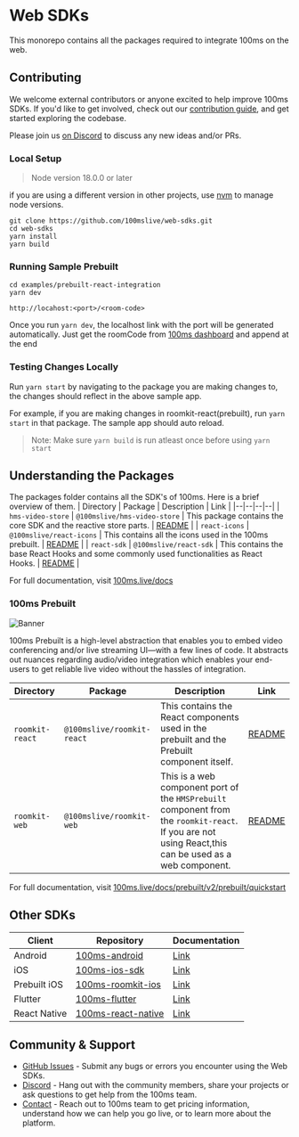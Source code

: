 # Web SDKs

This monorepo contains all the packages required to integrate 100ms on the web.

## Contributing
We welcome external contributors or anyone excited to help improve 100ms SDKs. If you'd like to get involved, check out our [contribution guide](./DEVELOPER.MD), and get started exploring the codebase.

Please join us [on Discord](https://discord.com/invite/kGdmszyzq2) to discuss any new ideas and/or PRs.

### Local Setup

> Node version 18.0.0 or later

if you are using a different version in other projects, use [nvm](https://github.com/nvm-sh/nvm?tab=readme-ov-file#installing-and-updating) to manage node versions.


```
git clone https://github.com/100mslive/web-sdks.git
cd web-sdks
yarn install
yarn build
```

### Running Sample Prebuilt

```
cd examples/prebuilt-react-integration
yarn dev
```

`http://locahost:<port>/<room-code>`

Once you run `yarn dev`, the localhost link with the port will be generated automatically. Just get the roomCode from [100ms dashboard](https://dashboard.100ms.live) and append at the end


### Testing Changes Locally
Run `yarn start` by navigating to the package you are making changes to, the changes should reflect in the above sample app.

For example, if you are making changes in roomkit-react(prebuilt), run `yarn start` in that package. The sample app should auto reload.

> Note: Make sure `yarn build` is run atleast once before using `yarn start`

## Understanding the Packages
The packages folder contains all the SDK's of 100ms. Here is a brief overview of them.
| Directory | Package | Description | Link |
|--|--|--|--|
| `hms-video-store`  | `@100mslive/hms-video-store` | This package contains the core SDK and the reactive store parts.  | [README](https://github.com/100mslive/web-sdks/blob/main/packages/hms-video-store/README.md) |
| `react-icons`  | `@100mslive/react-icons` | This contains all the icons used in the 100ms prebuilt.  | [README](https://github.com/100mslive/web-sdks/blob/main/packages/react-icons/README.md) |
| `react-sdk` | `@100mslive/react-sdk` | This contains the base React Hooks and some commonly used functionalities as React Hooks. | [README](https://github.com/100mslive/web-sdks/blob/main/packages/react-sdk/README.md) |

For full documentation, visit [100ms.live/docs](https://www.100ms.live/docs)

### 100ms Prebuilt
![Banner](https://github.com/adityathakurxd/web-sdks/assets/53579386/cd9a4d3f-0ebf-4f20-ae9a-1ae4ad0308c5)

100ms Prebuilt is a high-level abstraction that enables you to embed video conferencing and/or live streaming UI—with a few lines of code. It abstracts out nuances regarding audio/video integration which enables your end-users to get reliable live video without the hassles of integration.

| Directory | Package | Description | Link |
|--|--|--|--|
| `roomkit-react`  | `@100mslive/roomkit-react`| This contains the React components used in the prebuilt and the Prebuilt component itself.  | [README](https://github.com/100mslive/web-sdks/blob/main/packages/roomkit-react/README.md) |
| `roomkit-web` | `@100mslive/roomkit-web` | This is a web component port of the `HMSPrebuilt` component from the `roomkit-react`. If you are not using React,this can be used as a web component. | [README](https://github.com/100mslive/web-sdks/blob/main/packages/roomkit-web/README.md)|

For full documentation, visit [100ms.live/docs/prebuilt/v2/prebuilt/quickstart](https://www.100ms.live/docs/prebuilt/v2/prebuilt/quickstart)


## Other SDKs
| Client | Repository | Documentation |
|--|--|--|
| Android | [100ms-android](https://github.com/100mslive/100ms-android/tree/release-v2/room-kit) | [Link](https://www.100ms.live/docs/android/v2/quickstart/quickstart)
| iOS | [100ms-ios-sdk](https://github.com/100mslive/100ms-ios-sdk) | [Link](https://www.100ms.live/docs/ios/v2/quickstart/quickstart)
| Prebuilt iOS | [100ms-roomkit-ios](https://github.com/100mslive/100ms-roomkit-ios) | [Link](https://www.100ms.live/docs/ios/v2/quickstart/prebuilt)
| Flutter | [100ms-flutter](https://github.com/100mslive/100ms-flutter/tree/main/packages/hms_room_kit)| [Link](https://www.100ms.live/docs/flutter/v2/quickstart/quickstart)
| React Native | [100ms-react-native](https://github.com/100mslive/100ms-react-native/tree/main/packages/react-native-room-kit)| [Link](https://www.100ms.live/docs/react-native/v2/quickstart/quickstart)

## Community & Support

-   [GitHub Issues](https://github.com/100mslive/web-sdks/issues) - Submit any bugs or errors you encounter using the Web SDKs.
-   [Discord](https://discord.supabase.com/) - Hang out with the community members, share your projects or ask questions to get help from the 100ms team.
-   [Contact](https://www.100ms.live/contact) - Reach out to 100ms team to get pricing information, understand how we can help you go live, or to learn more about the platform.
